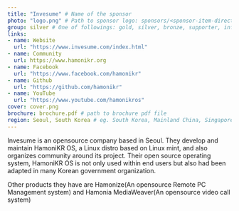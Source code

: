 ```yaml
---
title: "Invesume" # Name of the sponsor
photo: "logo.png" # Path to sponsor logo: sponsors/<sponsor-item-directory>/logo.png
group: silver # One of followings: gold, silver, bronze, supporter, infra, record, videoi18n, swag, partner
links:
- name: Website
  url: "https://www.invesume.com/index.html"
- name: Community
  url: https://www.hamonikr.org
- name: Facebook
  url: "https://www.facebook.com/hamonikr"
- name: Github
  url: "https://github.com/hamonikr"
- name: YouTube
  url: "https://www.youtube.com/hamonikros"
cover: cover.png
brochure: brochure.pdf # path to brochure pdf file
region: Seoul, South Korea # eg. South Korea, Mainland China, Singapore, Hong Kong, Taiwan ...
---
```


Invesume is an opensource company based in Seoul. They develop and maintain HamoniKR OS, a Linux distro based on Linux mint, and also organizes community around its project. 
Their open source operating system, HamoniKR OS is not only used within end users but also had been adapted in many Korean government organization. 

Other products they have are Hamonize(An opensource Remote PC Management system) and Hamonia MediaWeaver(An opensource video call system)